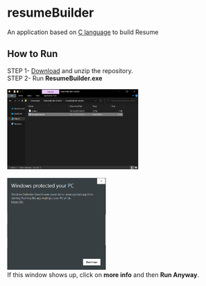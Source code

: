 # resumeBuilder
An application based on [C language](https://en.wikipedia.org/wiki/C_(programming_language)) to build Resume

## How to Run
STEP 1- [Download](https://github.com/edoc99/resumeBuilder/archive/master.zip) and unzip the repository.<br/>
STEP 2- Run <strong>ResumeBuilder.exe</strong><br/></br>
  <img src="assets/screenshot1.png" width="60%"><br/></br>
  <img src="assets/screenshot2.png" width="45%"><br/>
  If this window shows up, click on <strong>more info</strong> and then <strong>Run Anyway</strong>.
  
